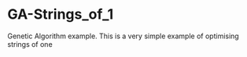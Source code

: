 # GA-Strings_of_1
Genetic Algorithm example.
This is a very simple example of optimising strings of one
